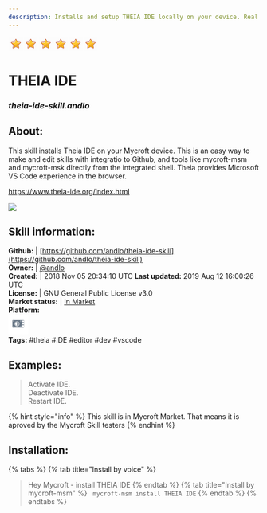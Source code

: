 ```yaml
--- 
description: Installs and setup THEIA IDE locally on your device. Real VS Code experience
---
```


![](../.gitbook/assets/star.png)![](../.gitbook/assets/star.png)![](../.gitbook/assets/star.png)![](../.gitbook/assets/star.png)![](../.gitbook/assets/star.png)![](../.gitbook/assets/star.png)  
# THEIA IDE  
### _theia-ide-skill.andlo_  
## About:  
This skill installs Theia IDE on your Mycroft device. This is an easy way to make and edit skills
with integratio to Github, and tools like mycroft-msm and mycroft-msk directly from the integrated
shell.
Theia provides Microsoft VS Code experience in the browser.

https://www.theia-ide.org/index.html

<img src='screenshot.png' card_color='#40DBB0' width=800 style='vertical-align:bottom'/>

## Skill information:  
**Github:** | [https://github.com/andlo/theia-ide-skill](https://github.com/andlo/theia-ide-skill)  
**Owner:** | [@andlo](https://github.com/andlo)  
**Created:** | 2018 Nov 05 20:34:10 UTC  **Last updated:** 2019 Aug 12 16:00:26 UTC  
**License:** | GNU General Public License v3.0  
**Market status:** | [In Market](https://market.mycroft.ai/skill/theia-ide)  
**Platform:**  
 ![](../.gitbook/assets/picroft-icon.png)   
**Tags:** \#theia \#IDE \#editor \#dev \#vscode   
## Examples:  
> Activate IDE.  
> Deactivate IDE.  
> Restart IDE.  
  
{% hint style="info" %}
This skill is in Mycroft Market. That means it is aproved by the Mycroft Skill testers
{% endhint %}
    
## Installation:  
{% tabs %}
{% tab title="Install by voice" %}
> Hey Mycroft - install THEIA IDE
{% endtab %}
  {% tab title="Install by mycroft-msm" %}
``` mycroft-msm install THEIA IDE```
{% endtab %}
  {% endtabs %}
  